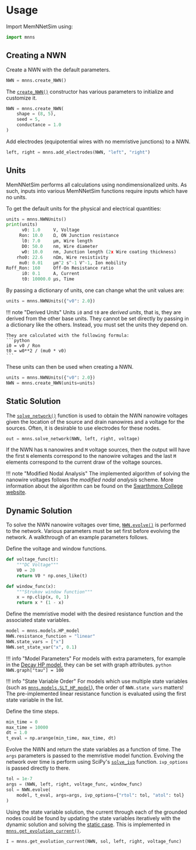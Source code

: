 # Usage

Import MemNNetSim using:
```python
import mnns
```

## Creating a NWN

Create a NWN with the default parameters.
```python
NWN = mnns.create_NWN()
```

The [`create_NWN()`](reference/mnns/nanowire_network.md#mnns.nanowire_network.create_NWN)
constructor has various parameters to initialize and customize it.
```python
NWN = mnns.create_NWN(
    shape = (8, 5), 
    seed = 5,
    conductance = 1.0
)
```

Add electrodes (equipotential wires with no memristive junctions) to a NWN.
```python
left, right = mnns.add_electrodes(NWN, "left", "right")
```

## Units

MemNNetSim performs all calculations using nondimensionalized units. As such, 
inputs into various MemNNetSim functions require inputs which have no units.

To get the default units for the physical and electrical quantities:
```python
units = mnns.NWNUnits()
print(units)
      v0: 1.0     V, Voltage
     Ron: 10.0    Ω, ON Junction resistance
      l0: 7.0     μm, Wire length
      D0: 50.0    nm, Wire diameter
      w0: 10.0    nm, Junction length (2x Wire coating thickness)
    rho0: 22.6    nΩm, Wire resistivity
     mu0: 0.01    μm^2 s^-1 V^-1, Ion mobility
Roff_Ron: 160     Off-On Resistance ratio
      i0: 0.1     A, Current
      t0: 10000.0 μs, Time
```

By passing a dictionary of units, one can change what the unit values are:
```python
units = mnns.NWNUnits({"v0": 2.0})
```

!!! note "Derived Units"
    Units `i0` and `t0` are *derived units*, that is, they are derived
    from the other base units. They cannot be set directly by passing in a
    dictionary like the others. Instead, you must set the units they depend on.

    They are calculated with the following formula:
    ```python
    i0 = v0 / Ron
    t0 = w0**2 / (mu0 * v0)
    ```

These units can then be used when creating a NWN.
```python
units = mnns.NWNUnits({"v0": 2.0})
NWN = mnns.create_NWN(units=units)
```

## Static Solution

The [`solve_network()`](reference/mnns/calculations.md#mnns.calculations.solve_network)
function is used to obtain the NWN nanowire voltages given the location of the
source and drain nanowires and a voltage for the sources. Often, it is 
desirable to use electrodes for these nodes.
```python
out = mnns.solve_network(NWN, left, right, voltage)
```
If the NWN has `N` nanowires and `M` voltage sources, then the output will have
the first `N` elements correspond to the nanowire voltages and the last `M`
elements correspond to the current draw of the voltage sources.

!!! note "Modified Nodal Analysis"
    The implemented algorithm of solving the nanowire voltages follows the
    *modified nodal analysis* scheme. More information about the algorithm
    can be found on the [Swarthmore College website](https://lpsa.swarthmore.edu/Systems/Electrical/mna/MNA3.html).
    

## Dynamic Solution

To solve the NWN nanowire voltages over time, [`NWN.evolve()`](reference/mnns/nanowire_network.md#mnns.nanowire_network.NanowireNetwork.evolve) 
is performed to the network. Various parameters must be set first before
evolving the network. A walkthrough of an example parameters follows.

Define the voltage and window functions.
```python
def voltage_func(t):
    """DC Voltage"""
    V0 = 20
    return V0 * np.ones_like(t)

def window_func(x):
    """Strukov window function"""
    x = np.clip(x, 0, 1)
    return x * (1 - x)
```

Define the memristive model with the desired resistance function and the 
associated state variables.
```python
model = mnns.models.HP_model
NWN.resistance_function = "linear"
NWN.state_vars = ["x"]
NWN.set_state_var("x", 0.1)
```
!!! info "Model Parameters"
    For models with extra parameters, for example in the [Decay HP model](reference/mnns/models.md#mnns.models.decay_HP_model),
    they can be set with graph attributes.
    ```python
    NWN.graph["tau"] = 100
    ```

!!! info "State Variable Order"
    For models which use multiple state variables (such as [`mnns.models.SLT_HP_model`](reference/mnns/models.md#mnns.models.SLT_HP_model)),
    the order of `NWN.state_vars` matters! The pre-implemented linear resistance
    function is evaluated using the first state variable in the list.

Define the time steps.
```python
min_time = 0
max_time = 10000
dt = 1.0
t_eval = np.arange(min_time, max_time, dt)
```

Evolve the NWN and return the state variables as a function of time. The `args`
parameters is passed to the memristive model function. Evolving the network
over time is perform using SciPy's [`solve_ivp`](https://docs.scipy.org/doc/scipy/reference/generated/scipy.integrate.solve_ivp.html) 
function. `ivp_options` is passed directly to there.
```python
tol = 1e-7
args = (NWN, left, right, voltage_func, window_func)
sol = NWN.evolve(
    model, t_eval, args=args, ivp_options={"rtol": tol, "atol": tol}
)
```

Using the state variable solution, the current through each of the grounded
nodes could be found by updating the state variables iteratively with the
dynamic solution and solving the [static case](#static-solution). This
is implemented in [`mnns.get_evolution_current()`](reference/mnns/dynamics.md#mnns.dynamics.get_evolution_current).
```python
I = mnns.get_evolution_current(NWN, sol, left, right, voltage_func)
```
